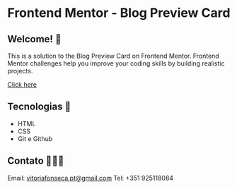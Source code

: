 # Frontend Mentor - Blog Preview Card

## Welcome! 🌸

This is a solution to the Blog Preview Card on Frontend Mentor.
Frontend Mentor challenges help you improve your coding skills by building realistic projects.

[Click here](https://fm-social-links-profile-brown.vercel.app/)

## Tecnologias 🌹

- HTML
- CSS
- Git e Github

## Contato 👩🏽‍💻

Email: vitoriafonseca.pt@gmail.com
Tel: +351 925118084
